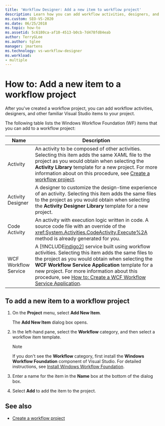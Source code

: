```yaml
---
title: 'Workflow Designer: Add a new item to workflow project'
description: Learn how you can add workflow activities, designers, and other familiar Visual Studio items to your project after you've created a workflow project.
ms.custom: SEO-VS-2020
ms.date: 06/25/2018
ms.topic: how-to
ms.assetid: 5c6180ca-af10-4513-b0cb-7d478fd84eab
author: TerryGLee
ms.author: tglee
manager: jmartens
ms.technology: vs-workflow-designer
ms.workload:
- multiple
---
```

# How to: Add a new item to a workflow project

After you've created a workflow project, you can add workflow activities, designers, and other familiar Visual Studio items to your project.

The following table lists the Windows Workflow Foundation (WF) items that you can add to a workflow project:

| Name | Description |
|-| - |
| Activity | An activity to be composed of other activities. Selecting this item adds the same XAML file to the project as you would obtain when selecting the **Activity Library** template for a new project. For more information about on this procedure, see [Create a workflow project](creating-a-workflow-project.md). |
| Activity Designer | A designer to customize the design-time experience of an activity. Selecting this item adds the same files to the project as you would obtain when selecting the **Activity Designer Library** template for a new project. |
| Code Activity | An activity with execution logic written in code. A source code file with an override of the <xref:System.Activities.CodeActivity.Execute%2A> method is already generated for you. |
| WCF Workflow Service | A [!INCLUDE[indigo2](../workflow-designer/includes/indigo2_md.md)] service built using workflow activities. Selecting this item adds the same files to the project as you would obtain when selecting the **WCF Workflow Service Application** template for a new project. For more information about this procedure, see [How to: Create a WCF Workflow Service Application](creating-a-workflow-project.md). |

## To add a new item to a workflow project

1. On the **Project** menu, select **Add New Item**.

   The **Add New Item** dialog box opens.

1. In the left-hand pane, select the **Workflow** category, and then select a workflow item template.

   > [!NOTE]
   > If you don't see the **Workflow** category, first install the **Windows Workflow Foundation** component of Visual Studio. For detailed instructions, see [Install Windows Workflow Foundation](developing-applications-with-the-workflow-designer.md#install-windows-workflow-foundation).

1. Enter a name for the item in the **Name** box at the bottom of the dialog box.

1. Select **Add** to add the item to the project.

## See also

- [Create a workflow project](../workflow-designer/creating-a-workflow-project.md)
